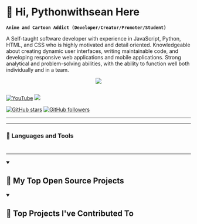 # 👋 Hi, Pythonwithsean Here

**`Anime and Cartoon Addict (Developer/Creator/Promoter/Student)`**

A Self-taught software developer with experience in JavaScript, Python, HTML, and CSS who is highly motivated and detail oriented. Knowledgeable about creating dynamic user interfaces, writing maintainable code, and developing responsive web applications and mobile applications. Strong analytical and problem-solving abilities, with the ability to function well both individually and in a team.

<p align="center">
  <!-- Typing SVG by DenverCoder1 - https://github.com/DenverCoder1/readme-typing-svg -->
  <a href="https://github.com/DenverCoder1/readme-typing-svg">
    <img src="https://readme-typing-svg.demolab.com/?lines=Full-stack%20web%20and%20app%20developer;Experienced%20UI%2FUX%20Designer;2%2B%20years%20of%20coding%20experience;Always%20learning%20new%20things&font=Fira%20Code&center=true&width=440&height=45&color=FF0000&vCenter=true&pause=1000&size=22" />
  </a>
</p>

<p align="center" class="flex-container">

[![YouTube](https://custom-icon-badges.demolab.com/badge/-Subscribe-red?style=for-the-badge&logo=video&logoColor=white)](https://www.youtube.com/channel/UCh5L0QwH27DuIfV73l4zEjA?sub_confirmation=1 "Subscribe to my YouTube channel")
![](https://komarev.com/ghpvc/?username=Pythonwithsean&style=for-the-badge)

[![GitHub stars](https://custom-icon-badges.demolab.com/github/stars/Pythonwithsean?color=55960c&style=for-the-badge&labelColor=488207&logo=star)](https://github.com/Pythonwithsean?tab=repositories&sort=stargazers "Total stars on GitHub")
[![GitHub followers](https://custom-icon-badges.demolab.com/github/followers/Pythonwithsean?color=236ad3&labelColor=1155ba&style=for-the-badge&logo=person-add&label=Follow&logoColor=white)](https://github.com/Pythonwithsean?tab=followers "Follow me on GitHub")

</p>

---

---

### 🧰 Languages and Tools

<!-- You can dynamically fetch and display your GitHub repository languages and tools here. -->
<!-- For example, you can use the GitHub API to retrieve this information. -->

<!-- Sample Code (replace placeholders with actual API data) -->
<!-- <img align="left" alt="Java" width="30px" style="padding-right:10px;" src="<URL_TO_LANGUAGE_ICON>"/>
<img align="left" alt="TypeScript" width="30px" style="padding-right:10px;" src="<URL_TO_LANGUAGE_ICON>" /> -->

<!-- Repeat this pattern for your languages and tools. -->

<!-- # Sample Code (replace placeholders with actual API data) -->
<!-- ```markdown -->
<!-- <img align="left" alt="<LANGUAGE_OR_TOOL_NAME>" width="30px" style="padding-right:10px;" src="<URL_TO_LANGUAGE_OR_TOOL_ICON>"/> -->
<!-- ``` -->

#

---

<details open>
  <summary><h2>📘 My Top Open Source Projects</h2></summary>

<!-- You can dynamically fetch and display your top open-source projects here. -->
<!-- For example, you can use the GitHub API to retrieve this information. -->

<!-- Sample Code (replace placeholders with actual API data) -->
<!-- <a href="<REPO_URL>"><img width="278" src="<REPO_STATS_API_URL>" alt="<REPO_NAME>"></a> -->

<!-- Repeat this pattern for your top projects. -->

</details>

<details open>
  <summary><h2>📕 Top Projects I've Contributed To</h2></summary>

<!-- You can dynamically fetch and display the top projects you've contributed to here. -->
<!-- For example, you can use the GitHub API to retrieve this information. -->

<!-- Sample Code (replace placeholders with actual API data) -->
<!-- <a href="<REPO_URL>"><img width="278" src="<REPO_STATS_API_URL>" alt="<REPO_NAME>"></a> -->

<!-- Repeat this pattern for the projects you've contributed to. -->

</details>

<style>
  .flex-container {
    display: flex;
    width: 100%;
    justify-content: center;
    align-items: center;
    flex-wrap: wrap;
    text-align: center;
  }

  /* Style the child elements (images and links) as needed */
  .flex-container img,
  .flex-container a {
    margin: 10px;
  }
</style>
